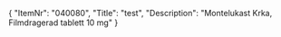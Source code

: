 {
  "ItemNr": "040080",
  "Title": "test",
  "Description": "Montelukast Krka, Filmdragerad tablett 10 mg"
}